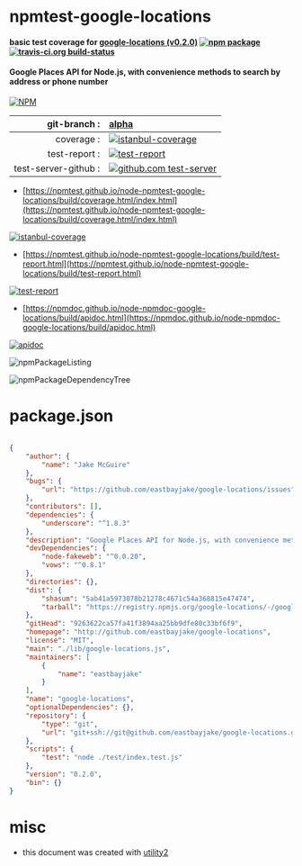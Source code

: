 # npmtest-google-locations

#### basic test coverage for  [google-locations (v0.2.0)](http://github.com/eastbayjake/google-locations)  [![npm package](https://img.shields.io/npm/v/npmtest-google-locations.svg?style=flat-square)](https://www.npmjs.org/package/npmtest-google-locations) [![travis-ci.org build-status](https://api.travis-ci.org/npmtest/node-npmtest-google-locations.svg)](https://travis-ci.org/npmtest/node-npmtest-google-locations)

#### Google Places API for Node.js, with convenience methods to search by address or phone number

[![NPM](https://nodei.co/npm/google-locations.png?downloads=true&downloadRank=true&stars=true)](https://www.npmjs.com/package/google-locations)

| git-branch : | [alpha](https://github.com/npmtest/node-npmtest-google-locations/tree/alpha)|
|--:|:--|
| coverage : | [![istanbul-coverage](https://npmtest.github.io/node-npmtest-google-locations/build/coverage.badge.svg)](https://npmtest.github.io/node-npmtest-google-locations/build/coverage.html/index.html)|
| test-report : | [![test-report](https://npmtest.github.io/node-npmtest-google-locations/build/test-report.badge.svg)](https://npmtest.github.io/node-npmtest-google-locations/build/test-report.html)|
| test-server-github : | [![github.com test-server](https://npmtest.github.io/node-npmtest-google-locations/GitHub-Mark-32px.png)](https://npmtest.github.io/node-npmtest-google-locations/build/app/index.html) | | build-artifacts : | [![build-artifacts](https://npmtest.github.io/node-npmtest-google-locations/glyphicons_144_folder_open.png)](https://github.com/npmtest/node-npmtest-google-locations/tree/gh-pages/build)|

- [https://npmtest.github.io/node-npmtest-google-locations/build/coverage.html/index.html](https://npmtest.github.io/node-npmtest-google-locations/build/coverage.html/index.html)

[![istanbul-coverage](https://npmtest.github.io/node-npmtest-google-locations/build/screenCapture.buildCi.browser.%252Ftmp%252Fbuild%252Fcoverage.lib.html.png)](https://npmtest.github.io/node-npmtest-google-locations/build/coverage.html/index.html)

- [https://npmtest.github.io/node-npmtest-google-locations/build/test-report.html](https://npmtest.github.io/node-npmtest-google-locations/build/test-report.html)

[![test-report](https://npmtest.github.io/node-npmtest-google-locations/build/screenCapture.buildCi.browser.%252Ftmp%252Fbuild%252Ftest-report.html.png)](https://npmtest.github.io/node-npmtest-google-locations/build/test-report.html)

- [https://npmdoc.github.io/node-npmdoc-google-locations/build/apidoc.html](https://npmdoc.github.io/node-npmdoc-google-locations/build/apidoc.html)

[![apidoc](https://npmdoc.github.io/node-npmdoc-google-locations/build/screenCapture.buildCi.browser.%252Ftmp%252Fbuild%252Fapidoc.html.png)](https://npmdoc.github.io/node-npmdoc-google-locations/build/apidoc.html)

![npmPackageListing](https://npmtest.github.io/node-npmtest-google-locations/build/screenCapture.npmPackageListing.svg)

![npmPackageDependencyTree](https://npmtest.github.io/node-npmtest-google-locations/build/screenCapture.npmPackageDependencyTree.svg)



# package.json

```json

{
    "author": {
        "name": "Jake McGuire"
    },
    "bugs": {
        "url": "https://github.com/eastbayjake/google-locations/issues"
    },
    "contributors": [],
    "dependencies": {
        "underscore": "^1.8.3"
    },
    "description": "Google Places API for Node.js, with convenience methods to search by address or phone number",
    "devDependencies": {
        "node-fakeweb": "^0.0.20",
        "vows": "^0.8.1"
    },
    "directories": {},
    "dist": {
        "shasum": "5ab41a5973078b21278c4671c54a368815e47474",
        "tarball": "https://registry.npmjs.org/google-locations/-/google-locations-0.2.0.tgz"
    },
    "gitHead": "9263622ca57fa41f3894aa25bb9dfe80c33bf6f9",
    "homepage": "http://github.com/eastbayjake/google-locations",
    "license": "MIT",
    "main": "./lib/google-locations.js",
    "maintainers": [
        {
            "name": "eastbayjake"
        }
    ],
    "name": "google-locations",
    "optionalDependencies": {},
    "repository": {
        "type": "git",
        "url": "git+ssh://git@github.com/eastbayjake/google-locations.git"
    },
    "scripts": {
        "test": "node ./test/index.test.js"
    },
    "version": "0.2.0",
    "bin": {}
}
```



# misc
- this document was created with [utility2](https://github.com/kaizhu256/node-utility2)
